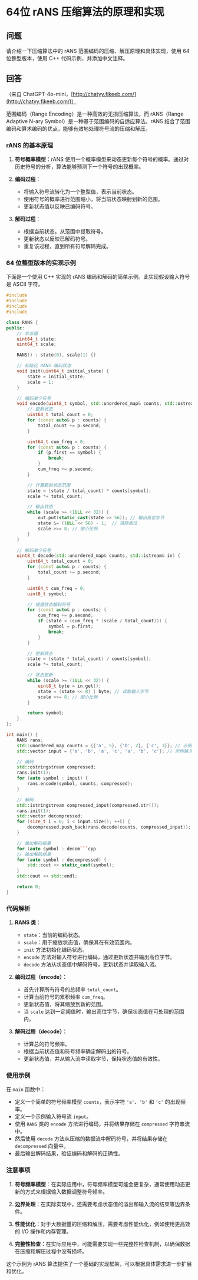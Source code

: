 # 64位 rANS 压缩算法的原理和实现

## 问题

请介绍一下压缩算法中的 rANS 范围编码的压缩、解压原理和具体实现，使用 64 位整型版本，使用 C++ 代码示例，并添加中文注释。

## 回答

（来自 ChatGPT-4o-mini，[http://chatyy.fjkeeb.com/](http://chatyy.fjkeeb.com/)）

范围编码（Range Encoding）是一种高效的无损压缩算法，而 rANS（Range Adaptive N-ary Symbol）是一种基于范围编码的自适应算法。rANS 结合了范围编码和算术编码的优点，能够有效地处理符号流的压缩和解压。

### rANS 的基本原理

1. **符号概率模型**：rANS 使用一个概率模型来动态更新每个符号的概率。通过对历史符号的分析，算法能够预测下一个符号的出现概率。

2. **编码过程**：

   - 将输入符号流转化为一个整型值，表示当前状态。
   - 使用符号的概率进行范围缩小，将当前状态映射到新的范围。
   - 更新状态值以反映已编码符号。

3. **解码过程**：

   - 根据当前状态，从范围中提取符号。
   - 更新状态以反映已解码符号。
   - 重复该过程，直到所有符号解码完成。

### 64 位整型版本的实现示例

下面是一个使用 C++ 实现的 rANS 编码和解码的简单示例。此实现假设输入符号是 ASCII 字符。

```cpp
#include
#include
#include
#include

class RANS {
public:
    // 状态值
    uint64_t state;
    uint64_t scale;

    RANS() : state(0), scale(1) {}

    // 初始化 RANS 编码状态
    void init(uint64_t initial_state) {
        state = initial_state;
        scale = 1;
    }

    // 编码单个符号
    void encode(uint8_t symbol, std::unordered_map& counts, std::ostream& out) {
        // 更新状态
        uint64_t total_count = 0;
        for (const auto& p : counts) {
            total_count += p.second;
        }

        uint64_t cum_freq = 0;
        for (const auto& p : counts) {
            if (p.first == symbol) {
                break;
            }
            cum_freq += p.second;
        }

        // 计算新的状态范围
        state = (state / total_count) * counts[symbol];
        scale *= total_count;

        // 输出状态
        while (scale >= (1ULL << 32)) {
            out.put(static_cast(state >> 56)); // 输出高位字节
            state &= (1ULL << 56) - 1;  // 清除高位
            scale >>= 8; // 缩小比例
        }
    }

    // 解码单个符号
    uint8_t decode(std::unordered_map& counts, std::istream& in) {
        uint64_t total_count = 0;
        for (const auto& p : counts) {
            total_count += p.second;
        }

        uint64_t cum_freq = 0;
        uint8_t symbol;

        // 根据状态解码符号
        for (const auto& p : counts) {
            cum_freq += p.second;
            if (state < (cum_freq * (scale / total_count))) {
                symbol = p.first;
                break;
            }
        }

        // 更新状态
        state = (state * total_count) / counts[symbol];
        scale *= total_count;

        // 状态更新
        while (scale >= (1ULL << 32)) {
            uint8_t byte = in.get();
            state = (state << 8) | byte; // 读取输入字节
            scale >>= 8; // 缩小比例
        }

        return symbol;
    }
};

int main() {
    RANS rans;
    std::unordered_map counts = {{'a', 5}, {'b', 2}, {'c', 3}}; // 示例符号频率
    std::vector input = {'a', 'b', 'a', 'c', 'a', 'b', 'c'}; // 示例输入

    // 编码
    std::ostringstream compressed;
    rans.init(1);
    for (auto symbol : input) {
        rans.encode(symbol, counts, compressed);
    }

    // 解码
    std::istringstream compressed_input(compressed.str());
    rans.init(1);
    std::vector decompressed;
    for (size_t i = 0; i < input.size(); ++i) {
        decompressed.push_back(rans.decode(counts, compressed_input));
    }

    // 输出解码结果
    for (auto symbol : decom```cpp
    // 输出解码结果
    for (auto symbol : decompressed) {
        std::cout << static_cast(symbol);
    }
    std::cout << std::endl;

    return 0;
}
```

### 代码解析

1. **RANS 类**：

   - `state`：当前的编码状态。
   - `scale`：用于缩放状态值，确保其在有效范围内。
   - `init` 方法初始化编码状态。
   - `encode` 方法对输入符号进行编码，通过更新状态并输出高位字节。
   - `decode` 方法从状态值中解码符号，更新状态并读取输入流。

2. **编码过程（encode）**：

   - 首先计算所有符号的总频率 `total_count`。
   - 计算当前符号的累积频率 `cum_freq`。
   - 更新状态值，将其缩放到新的范围。
   - 当 `scale` 达到一定阈值时，输出高位字节，确保状态值在可处理的范围内。

3. **解码过程（decode）**：

   - 计算总的符号频率。
   - 根据当前状态值和符号频率确定解码出的符号。
   - 更新状态值，并从输入流中读取字节，保持状态值的有效性。

### 使用示例

在 `main` 函数中：

- 定义一个简单的符号频率模型 `counts`，表示字符 `'a'`、`'b'` 和 `'c'` 的出现频率。
- 定义一个示例输入符号流 `input`。
- 使用 `RANS` 类的 `encode` 方法进行编码，并将结果存储在 `compressed` 字符串流中。
- 然后使用 `decode` 方法从压缩的数据流中解码符号，并将结果存储在 `decompressed` 向量中。
- 最后输出解码结果，验证编码和解码的正确性。

### 注意事项

1. **符号频率模型**：在实际应用中，符号频率模型可能会更复杂，通常使用动态更新的方式来根据输入数据调整符号频率。

2. **边界处理**：在实际实现中，还需要考虑状态值的溢出和输入流的结束等边界条件。

3. **性能优化**：对于大数据量的压缩和解压，需要考虑性能优化，例如使用更高效的 I/O 操作和内存管理。

4. **完整性检查**：在实际应用中，可能需要实现一些完整性检查机制，以确保数据在压缩和解压过程中没有损坏。

这个示例为 rANS 算法提供了一个基础的实现框架，可以根据具体需求进一步扩展和优化。
